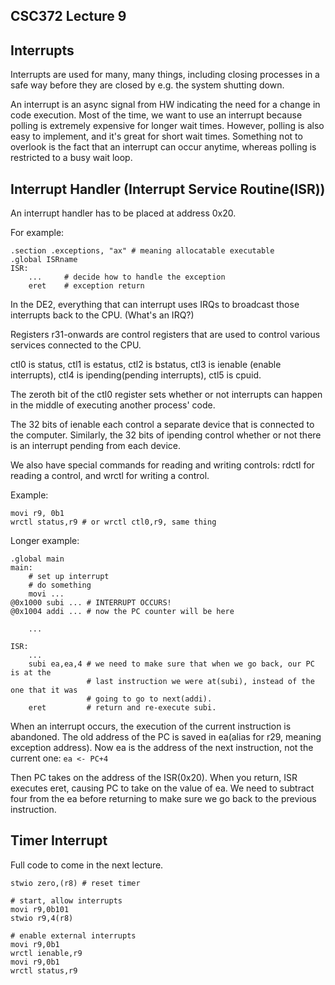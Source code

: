 CSC372 Lecture 9
--------------------

Interrupts
-------------

Interrupts are used for many, many things, including closing processes in a safe
way before they are closed by e.g. the system shutting down.

An interrupt is an async signal from HW indicating the need for a change in code
execution. Most of the time, we want to use an interrupt because polling is
extremely expensive for longer wait times. However, polling is also easy to 
implement, and it's great for short wait times. Something not to overlook is the
fact that an interrupt can occur anytime, whereas polling is restricted to a busy
wait loop.

Interrupt Handler (Interrupt Service Routine(ISR))
--------------------------------------------------

An interrupt handler has to be placed at address 0x20.

For example:

```
.section .exceptions, "ax" # meaning allocatable executable
.global ISRname
ISR:
	... 	# decide how to handle the exception
	eret 	# exception return
```

In the DE2, everything that can interrupt uses IRQs to broadcast those
interrupts back to the CPU. (What's an IRQ?)

Registers r31-onwards are control registers that are used to control various
services connected to the CPU.

ctl0 is status, ctl1 is estatus, ctl2 is bstatus, ctl3 is ienable (enable
interrupts), ctl4 is ipending(pending interrupts), ctl5 is cpuid.

The zeroth bit of the ctl0 register sets whether or not interrupts can happen
in the middle of executing another process' code.

The 32 bits of ienable each control a separate device that is connected to the
computer. Similarly, the 32 bits of ipending control whether or not there is
an interrupt pending from each device.

We also have special commands for reading and writing controls: rdctl for
reading a control, and wrctl for writing a control.

Example:

```
movi r9, 0b1
wrctl status,r9 # or wrctl ctl0,r9, same thing
```

Longer example:

```
.global main
main:
	# set up interrupt
	# do something
	movi ...
@0x1000	subi ... # INTERRUPT OCCURS!
@0x1004 addi ... # now the PC counter will be here

	...

ISR:
	...
	subi ea,ea,4 # we need to make sure that when we go back, our PC is at the
				 # last instruction we were at(subi), instead of the one that it was
				 # going to go to next(addi).
	eret 		 # return and re-execute subi.
```

When an interrupt occurs, the execution of the current instruction is abandoned.
The old address of the PC is saved in ea(alias for r29, meaning exception address).
Now ea is the address of the next instruction, not the current one: ```ea <- PC+4```

Then PC takes on the address of the ISR(0x20). When you return, ISR executes eret, causing PC to take on the value of ea. We need to subtract four from the ea before
returning to make sure we go back to the previous instruction.

Timer Interrupt
----------------

Full code to come in the next lecture.

```
stwio zero,(r8) # reset timer

# start, allow interrupts
movi r9,0b101
stwio r9,4(r8)

# enable external interrupts
movi r9,0b1
wrctl ienable,r9
movi r9,0b1
wrctl status,r9
```